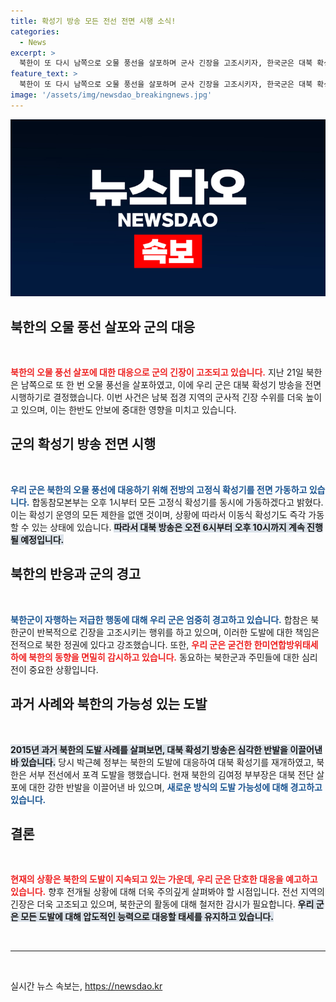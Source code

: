 ```yaml
---
title: 확성기 방송 모든 전선 전면 시행 소식!
categories:
  - News
excerpt: >
  북한이 또 다시 남쪽으로 오물 풍선을 살포하며 군사 긴장을 고조시키자, 한국군은 대북 확성기 방송을 전선으로 확대하고 대응 수위를 올렸다. 이로 인해 남북 간 갈등이 심화되는 가운데, 북한의 반발 움직임도 예의주시해야 할 상황이다.
feature_text: >
  북한이 또 다시 남쪽으로 오물 풍선을 살포하며 군사 긴장을 고조시키자, 한국군은 대북 확성기 방송을 전선으로 확대하고 대응 수위를 올렸다. 이로 인해 남북 간 갈등이 심화되는 가운데, 북한의 반발 움직임도 예의주시해야 할 상황이다.
image: '/assets/img/newsdao_breakingnews.jpg'
---
```


<p><img src="/assets/img/newsdao_breakingnews.jpg" alt="cryptoinkorea 속보" /></p>

<h2 data-ke-size="size26">북한의 오물 풍선 살포와 군의 대응</h2>

<p data-ke-size="size16">&nbsp;</p>

<p data-ke-size="size16"><b><span style="color: #ee2323;">북한의 오물 풍선 살포에 대한 대응으로 군의 긴장이 고조되고 있습니다.</span></b> 지난 21일 북한은 남쪽으로 또 한 번 오물 풍선을 살포하였고, 이에 우리 군은 대북 확성기 방송을 전면 시행하기로 결정했습니다. 이번 사건은 남북 접경 지역의 군사적 긴장 수위를 더욱 높이고 있으며, 이는 한반도 안보에 중대한 영향을 미치고 있습니다.</p>

<h2 data-ke-size="size26">군의 확성기 방송 전면 시행</h2>

<p data-ke-size="size16">&nbsp;</p>

<p data-ke-size="size16"><b><span style="color: #1a5490;">우리 군은 북한의 오물 풍선에 대응하기 위해 전방의 고정식 확성기를 전면 가동하고 있습니다.</span></b> 합동참모본부는 오후 1시부터 모든 고정식 확성기를 동시에 가동하겠다고 밝혔다. 이는 확성기 운영의 모든 제한을 없앤 것이며, 상황에 따라서 이동식 확성기도 즉각 가동할 수 있는 상태에 있습니다. <b><span style="background-color: #21538527;">따라서 대북 방송은 오전 6시부터 오후 10시까지 계속 진행될 예정입니다.</span></b></p>

<h2 data-ke-size="size26">북한의 반응과 군의 경고</h2>

<p data-ke-size="size16">&nbsp;</p>

<p data-ke-size="size16"><b><span style="color: #1a5490;">북한군이 자행하는 저급한 행동에 대해 우리 군은 엄중히 경고하고 있습니다.</span></b> 합참은 북한군이 반복적으로 긴장을 고조시키는 행위를 하고 있으며, 이러한 도발에 대한 책임은 전적으로 북한 정권에 있다고 강조했습니다. 또한, <b><span style="color: #ee2323;">우리 군은 굳건한 한미연합방위태세 하에 북한의 동향을 면밀히 감시하고 있습니다.</span></b> 동요하는 북한군과 주민들에 대한 심리전이 중요한 상황입니다.</p>

<h2 data-ke-size="size26">과거 사례와 북한의 가능성 있는 도발</h2>

<p data-ke-size="size16">&nbsp;</p>

<p data-ke-size="size16"><b><span style="background-color: #21538527;">2015년 과거 북한의 도발 사례를 살펴보면, 대북 확성기 방송은 심각한 반발을 이끌어낸 바 있습니다.</span></b> 당시 박근혜 정부는 북한의 도발에 대응하여 대북 확성기를 재개하였고, 북한은 서부 전선에서 포격 도발을 행했습니다. 현재 북한의 김여정 부부장은 대북 전단 살포에 대한 강한 반발을 이끌어낸 바 있으며, <b><span style="color: #1a5490;">새로운 방식의 도발 가능성에 대해 경고하고 있습니다.</span></b></p>

<h2 data-ke-size="size26">결론</h2>

<p data-ke-size="size16">&nbsp;</p>

<p data-ke-size="size16"><b><span style="color: #ee2323;">현재의 상황은 북한의 도발이 지속되고 있는 가운데, 우리 군은 단호한 대응을 예고하고 있습니다.</span></b> 향후 전개될 상황에 대해 더욱 주의깊게 살펴봐야 할 시점입니다. 전선 지역의 긴장은 더욱 고조되고 있으며, 북한군의 활동에 대해 철저한 감시가 필요합니다. <b><span style="background-color: #21538527;">우리 군은 모든 도발에 대해 압도적인 능력으로 대응할 태세를 유지하고 있습니다.</span></b></p>

<p data-ke-size="size16">&nbsp;</p>

<hr>

<p data-ke-size="size16">&nbsp;</p>
실시간 뉴스 속보는, <a href="https://newsdao.kr" rel="dofollow">https://newsdao.kr</a>


